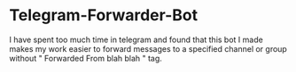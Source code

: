 # Telegram-Forwarder-Bot
I have spent too much time in telegram and found that this bot I made makes my work easier to forward messages to a specified channel or group without " Forwarded From blah blah " tag.
